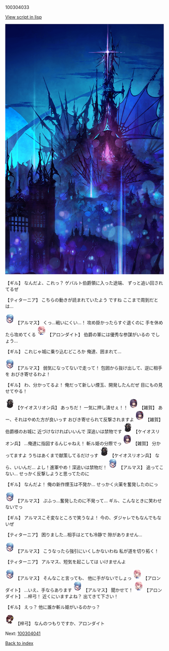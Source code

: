 100304033

[View script in lisp](../scripts/100304033.txt)

![300_devil_night01.png](../images/backgrounds/300_devil_night01.png)

【ギル】
なんだよ、これっ？
ゲバルト伯爵領に入った途端、
ずっと追い回されてるぜ

【ティターニア】
こちらの動きが読まれていたよう
ですね
ここまで周到だとは…

<img src="../images/units/3103811.png" alt="3103811.png" height="34"/>
【アルマス】
くっ…戦いにくい…！
攻め掛かったらすぐ退くのに
手を休めたら攻めてくる

<img src="../images/units/3100711.png" alt="3100711.png" height="34"/>
【アロンダイト】
伯爵の軍には優秀な参謀がいるの
でしょう…

【ギル】
これじゃ城に乗り込むどころか
俺達、囲まれて…

<img src="../images/units/3103811.png" alt="3103811.png" height="34"/>
【アルマス】
弱気になってないで走って！
包囲から抜け出して、逆に相手を
おびき寄せるわよ！

【ギル】
わ、分かってるよ！
俺だって新しい煙玉、開発したんだぜ
目にもの見せてやる！

<img src="../images/units/3820001.png" alt="3820001.png" height="34"/>
【ケイオスリオン兵】
あっちだ！
一気に押し潰せぇ！！

<img src="../images/units/3502411.png" alt="3502411.png" height="34"/>
【雑賀】
あー、それはやめた方が良いっす
おびき寄せられて反撃されますよ

<img src="../images/units/3502411.png" alt="3502411.png" height="34"/>
【雑賀】
伯爵様のお城に
近づけなければいいんで
深追いは禁物です

<img src="../images/units/3820001.png" alt="3820001.png" height="34"/>
【ケイオスリオン兵】
…俺達に指図するんじゃねえ！
斬ル姫の分際でっ

<img src="../images/units/3502411.png" alt="3502411.png" height="34"/>
【雑賀】
分かってますよ
うちはあくまで献策してるだけっす

<img src="../images/units/3820001.png" alt="3820001.png" height="34"/>
【ケイオスリオン兵】
なら、いいんだ…
よし！進軍やめ！深追いは禁物だ！

<img src="../images/units/3103811.png" alt="3103811.png" height="34"/>
【アルマス】
追ってこない…
せっかく反撃しようと思ってたのに

【ギル】
なんだよ！
俺の新作煙玉は不発か…
せっかく火薬を奮発したのにっ

<img src="../images/units/3103811.png" alt="3103811.png" height="34"/>
【アルマス】
ぷふっ…奮発したのに不発って…
ギル、こんなときに笑わせないでっ

【ギル】
アルマスこそ変なところで笑うなよ！
今の、ダジャレでもなんでもないぜ

【ティターニア】
困りました…相手はとても冷静で
隙がありません…

<img src="../images/units/3103811.png" alt="3103811.png" height="34"/>
【アルマス】
こうなったら強引にいくしかないわね
私が道を切り拓く！

【ティターニア】
アルマス、短気を起こしては
いけませんよ

<img src="../images/units/3103811.png" alt="3103811.png" height="34"/>
【アルマス】
そんなこと言っても、
他に手がないでしょっ

<img src="../images/units/3100711.png" alt="3100711.png" height="34"/>
【アロンダイト】
…いえ、手ならあります

<img src="../images/units/3103811.png" alt="3103811.png" height="34"/>
【アルマス】
聞かせて！

<img src="../images/units/3100711.png" alt="3100711.png" height="34"/>
【アロンダイト】
…梓弓！
近くにいますよね？
出てきて下さい！

【ギル】
えっ？
他に誰か斬ル姫がいるのかっ？

<img src="../images/units/3400611.png" alt="3400611.png" height="34"/>
【梓弓】
なんのつもりですか、アロンダイト


Next: [100304041](100304041.md)

[Back to index](index.md)
